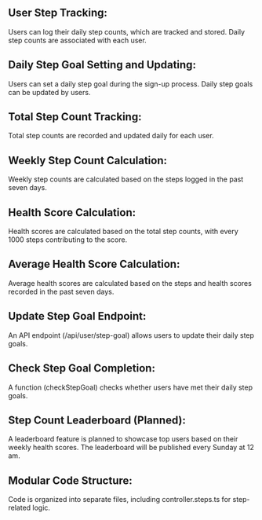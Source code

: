 ## User Step Tracking:

Users can log their daily step counts, which are tracked and stored.
Daily step counts are associated with each user.

## Daily Step Goal Setting and Updating:

Users can set a daily step goal during the sign-up process.
Daily step goals can be updated by users.

## Total Step Count Tracking:

Total step counts are recorded and updated daily for each user.

## Weekly Step Count Calculation:

Weekly step counts are calculated based on the steps logged in the past seven days.

## Health Score Calculation:

Health scores are calculated based on the total step counts, with every 1000 steps contributing to the score.

## Average Health Score Calculation:

Average health scores are calculated based on the steps and health scores recorded in the past seven days.

## Update Step Goal Endpoint:

An API endpoint (/api/user/step-goal) allows users to update their daily step goals.

## Check Step Goal Completion:

A function (checkStepGoal) checks whether users have met their daily step goals.
## Step Count Leaderboard (Planned):

A leaderboard feature is planned to showcase top users based on their weekly health scores.
The leaderboard will be published every Sunday at 12 am.

## Modular Code Structure:

Code is organized into separate files, including controller.steps.ts for step-related logic.
